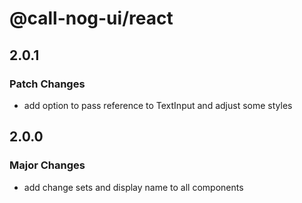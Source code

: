 # @call-nog-ui/react

## 2.0.1

### Patch Changes

- add option to pass reference to TextInput and adjust some styles

## 2.0.0

### Major Changes

- add change sets and display name to all components
